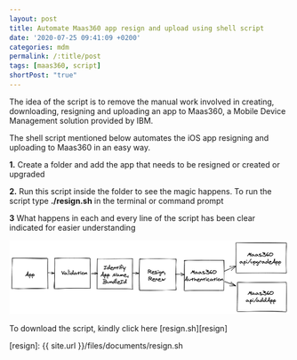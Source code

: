 ```yaml
---
layout: post
title: Automate Maas360 app resign and upload using shell script
date: '2020-07-25 09:41:09 +0200'
categories: mdm
permalink: /:title/post
tags: [maas360, script]
shortPost: "true"
---
```


The idea of the script is to remove the manual work involved in creating, downloading, resigning and uploading an app to Maas360, a Mobile Device Management solution provided by IBM.

The shell script mentioned below automates the iOS app resigning and uploading to Maas360 in an easy way.

**1.** Create a folder and add the app that needs to be resigned or created or upgraded

**2.** Run this script inside the folder to see the magic happens. To run the script type **./resign.sh** in the terminal or command prompt 

**3** What happens in each and every line of the script has been clear indicated for easier understanding

![Maas360](/files/images/maas360_flow.png)

To download the script, kindly click here [resign.sh][resign]

[resign]: {{ site.url }}/files/documents/resign.sh
